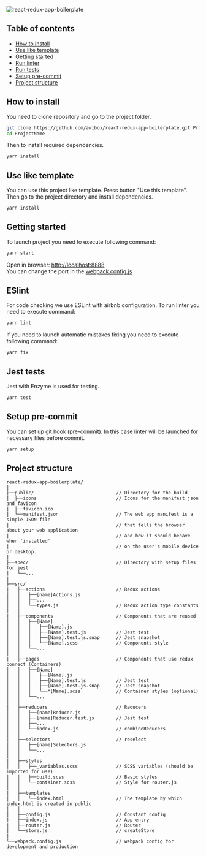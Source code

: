 ![react-redux-app-boilerplate](https://repository-images.githubusercontent.com/208453250/42fbbe80-decc-11e9-895e-987e17e554d8)

## Table of contents
* [How to install](#howtoinstall)
* [Use like template](#useliketemplate)
* [Getting started](#gettingstarted)
* [Run linter](#runlinter)
* [Run tests](#runtests)
* [Setup pre-commit](#precommit)
* [Project structure](#structure)

<a name="howtoinstall"></a>
## How to install
You need to clone repository and go to the project folder.
```bash
git clone https://github.com/awibox/react-redux-app-boilerplate.git ProjectName
cd ProjectName
```
Then to install required dependencies.
```bash
yarn install
```
<a name="useliketemplate"></a>
## Use like template
You can use this project like template. 
Press button "Use this template".
Then go to the project directory and install dependencies.
```bash
yarn install
```

<a name="gettingstarted"></a>
## Getting started
To launch project you need to execute following command:
```bash
yarn start
```
Open in browser: [http://localhost:8888](http://localhost:8888) <br/>
You can change the port in the [webpack.config.js](webpack.config.js#L141)

<a name="runlinter"></a>
## ESlint
For code checking we use ESLint with airbnb configuration.
To run linter you need to execute command:

```bash
yarn lint
```

If you need to launch automatic mistakes fixing you need to execute following command:

```bash
yarn fix
```

<a name="runtests"></a>
## Jest tests
Jest with Enzyme is used for testing.

```bash
yarn test
```
<a name="precommit"></a>
## Setup pre-commit
You can set up git hook (pre-commit). In this case linter will be launched for necessary files before commit.

```bash
yarn setup
```
<a name="structure"></a>
## Project structure
```
react-redux-app-boilerplate/
|
├──public/                              // Directory for the build
|  ├──icons                             // Icons for the manifest.json and favicon
|  ├──favicon.ico
|  └──manifest.json                     // The web app manifest is a simple JSON file
|                                       // that tells the browser about your web application 
|                                       // and how it should behave when 'installed' 
|                                       // on the user's mobile device or desktop.
|
├──spec/                                // Directory with setup files for jest
|   └──...                       
|                      
├──src/                                   
|   ├──actions                          // Redux actions
│   │   ├──[name]Actions.js   
│   │   ├──...                   
│   │   └──types.js                     // Redux action type constants     
│   │
|   ├──components                       // Components that are reused                
│   │   ├──[Name] 
│   │   │   ├──[Name].js
│   │   │   ├──[Name].test.js           // Jest test
│   │   │   ├──[Name].test.js.snap      // Jest snapshot            
│   │   │   └──[Name].scss              // Components style         
│   │   └──...   
│   │  
|   ├──pages                            // Components that use redux connect (Containers)
│   │   ├──[Name] 
│   │   │   ├──[Name].js
│   │   │   ├──[Name].test.js           // Jest test
│   │   │   ├──[Name].test.js.snap      // Jest snapshot           
│   │   │   └──*[Name].scss             // Container styles (optional)        
│   │   └──...                                         
│   │
|   ├──reducers                         // Reducers
│   │   ├──[name]Reducer.js  
│   │   ├──[name]Reducer.test.js        // Jest test
│   │   ├──...  
│   │   └──index.js                     // combineReducers        
│   │
|   ├──selectors                        // reselect    
│   │   ├──[name]Selectors.js   
│   │   └──...
│   │
|   ├──styles                           
│   │   ├──_variables.scss              // SCSS variables (should be imported for use)
│   │   ├──build.scss                   // Basic styles
│   │   └──container.scss               // Style for router.js
│   │
|   ├──templates
│   │   └──index.html                   // The template by which index.html is created in public
│   │   
|   ├──config.js                        // Constant config 
|   ├──index.js                         // App entry
|   ├──router.js                        // Router
|   └──store.js                         // createStore 
|                                     
└──webpack.config.js                    // webpack config for development and production
```
